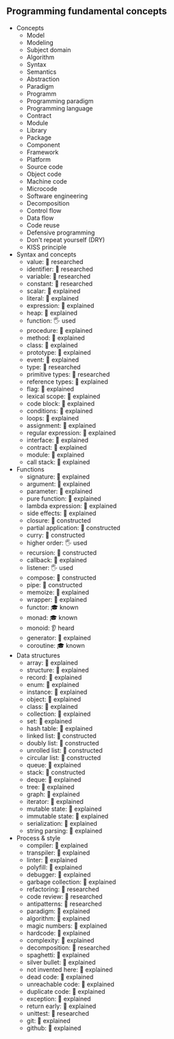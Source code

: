 ## Programming fundamental concepts

- Concepts
  - Model
  - Modeling
  - Subject domain
  - Algorithm
  - Syntax
  - Semantics
  - Abstraction
  - Paradigm
  - Programm
  - Programming paradigm
  - Programming language
  - Contract
  - Module
  - Library
  - Package
  - Component
  - Framework
  - Platform
  - Source code
  - Object code
  - Machine code
  - Microcode
  - Software engineering
  - Decomposition
  - Control flow
  - Data flow
  - Code reuse
  - Defensive programming
  - Don't repeat yourself (DRY)
  - KISS principle
- Syntax and concepts
  - value: 🔬 researched
  - identifier: 🔬 researched
  - variable: 🔬 researched
  - constant: 🔬 researched
  - scalar: 🙋 explained
  - literal: 🙋 explained
  - expression: 🙋 explained
  - heap: 🙋 explained
  - function: 🖐️ used
  - procedure: 🙋 explained
  - method: 🙋 explained
  - class: 🙋 explained
  - prototype: 🙋 explained
  - event: 🙋 explained
  - type: 🔬 researched
  - primitive types: 🔬 researched
  - reference types: 🙋 explained
  - flag: 🙋 explained
  - lexical scope: 🙋 explained
  - code block: 🙋 explained
  - conditions: 🙋 explained
  - loops: 🙋 explained
  - assignment: 🙋 explained
  - regular expression: 🙋 explained
  - interface: 🙋 explained
  - contract: 🙋 explained
  - module: 🙋 explained
  - call stack: 🙋 explained
- Functions
  - signature: 🙋 explained
  - argument: 🙋 explained
  - parameter: 🙋 explained
  - pure function: 🙋 explained
  - lambda expression: 🙋 explained
  - side effects: 🙋 explained
  - closure: 🚀 constructed
  - partial application: 🚀 constructed
  - curry: 🚀 constructed
  - higher order: 🖐️ used
  - recursion: 🚀 constructed
  - callback: 🙋 explained
  - listener: 🖐️ used
  - compose: 🚀 constructed
  - pipe: 🚀 constructed
  - memoize: 🙋 explained
  - wrapper: 🙋 explained
  - functor: 🎓 known
  - monad: 🎓 known
  - monoid: 👂 heard
  - generator: 🙋 explained
  - coroutine: 🎓 known
- Data structures
  - array: 🙋 explained
  - structure: 🙋 explained
  - record: 🙋 explained
  - enum: 🙋 explained
  - instance: 🙋 explained
  - object: 🙋 explained
  - class: 🙋 explained
  - collection: 🙋 explained
  - set: 🙋 explained
  - hash table: 🙋 explained
  - linked list: 🚀 constructed
  - doubly list: 🚀 constructed
  - unrolled list: 🚀 constructed
  - circular list: 🚀 constructed
  - queue: 🙋 explained
  - stack: 🚀 constructed
  - deque: 🙋 explained
  - tree: 🙋 explained
  - graph: 🙋 explained
  - iterator: 🙋 explained
  - mutable state: 🙋 explained
  - immutable state: 🙋 explained
  - serialization: 🙋 explained
  - string parsing: 🙋 explained
- Process & style
  - compiler: 🙋 explained
  - transpiler: 🙋 explained
  - linter: 🙋 explained
  - polyfill: 🙋 explained
  - debugger: 🙋 explained
  - garbage collection: 🙋 explained
  - refactoring: 🔬 researched
  - code review: 🔬 researched
  - antipatterns: 🔬 researched
  - paradigm: 🙋 explained
  - algorithm: 🙋 explained
  - magic numbers: 🙋 explained
  - hardcode: 🙋 explained
  - complexity: 🙋 explained
  - decomposition: 🔬 researched
  - spaghetti: 🙋 explained
  - silver bullet: 🙋 explained
  - not invented here: 🙋 explained
  - dead code: 🙋 explained
  - unreachable code: 🙋 explained
  - duplicate code: 🙋 explained
  - exception: 🙋 explained
  - return early: 🙋 explained
  - unittest: 🔬 researched
  - git: 🙋 explained
  - github: 🙋 explained
